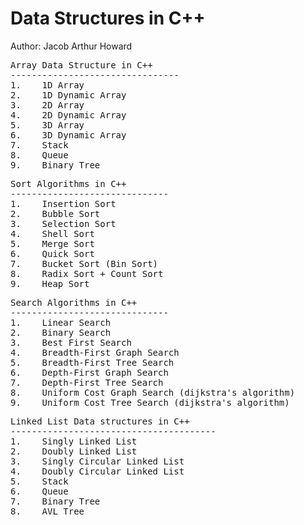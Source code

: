 # Data Structures in C++
Author: Jacob Arthur Howard


<pre>Array Data Structure in C++
--------------------------------
1.    1D Array
2.    1D Dynamic Array
3.    2D Array
4.    2D Dynamic Array
5.    3D Array
6.    3D Dynamic Array
7.    Stack
8.    Queue
9.    Binary Tree
</pre>


<pre>Sort Algorithms in C++
------------------------------
1.    Insertion Sort
2.    Bubble Sort
3.    Selection Sort
4.    Shell Sort
5.    Merge Sort
6.    Quick Sort
7.    Bucket Sort (Bin Sort)
8.    Radix Sort + Count Sort
9.    Heap Sort
</pre>


<pre>Search Algorithms in C++
------------------------------
1.    Linear Search
2.    Binary Search
3.    Best First Search
4.    Breadth-First Graph Search
5.    Breadth-First Tree Search
6.    Depth-First Graph Search
7.    Depth-First Tree Search
8.    Uniform Cost Graph Search (dijkstra's algorithm)
9.    Uniform Cost Tree Search (dijkstra's algorithm)
</pre>


<pre>Linked List Data structures in C++
---------------------------------------
1.    Singly Linked List
2.    Doubly Linked List
3.    Singly Circular Linked List
4.    Doubly Circular Linked List
5.    Stack
6.    Queue
7.    Binary Tree
8.    AVL Tree
</pre>
